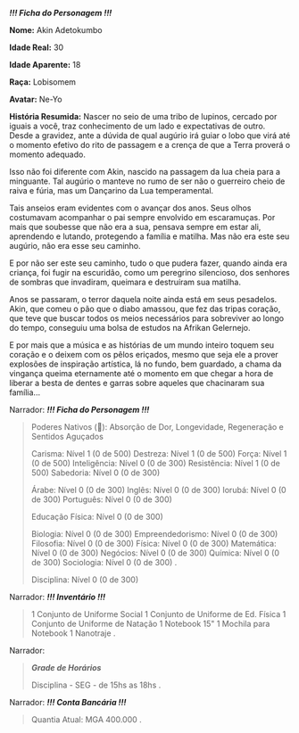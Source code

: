 ***!!! Ficha do Personagem !!!***

**Nome:** Akin Adetokumbo

**Idade Real:** 30

**Idade Aparente:** 18

**Raça:** Lobisomem

**Avatar:** Ne-Yo

**História Resumida:** Nascer no seio de uma tribo de lupinos, cercado por iguais a você, traz conhecimento de um lado e expectativas de outro. Desde a gravidez, ante a dúvida de qual augúrio irá guiar o lobo que virá até o momento efetivo do rito de passagem e a crença de que a Terra proverá o momento adequado.

Isso não foi diferente com Akin, nascido na passagem da lua cheia para a minguante. Tal augúrio o manteve no rumo de ser não o guerreiro cheio de raiva e fúria, mas um Dançarino da Lua temperamental.

Tais anseios eram evidentes com o avançar dos anos. Seus olhos costumavam acompanhar o pai sempre envolvido em escaramuças. Por mais que soubesse que não era a sua, pensava sempre em estar ali, aprendendo e lutando, protegendo a família e matilha. Mas não era este seu augúrio, não era esse seu caminho.

E por não ser este seu caminho, tudo o que pudera fazer, quando ainda era criança, foi fugir na escuridão, como um peregrino silencioso, dos senhores de sombras que invadiram, queimara e destruíram sua matilha.

Anos se passaram, o terror daquela noite ainda está em seus pesadelos. Akin, que comeu o pão que o diabo amassou, que fez das tripas coração, que teve que buscar todos os meios necessários para sobreviver ao longo do tempo, conseguiu uma bolsa de estudos na Afrikan Gelernejo.

E por mais que a música e as histórias de um mundo inteiro toquem seu coração e o deixem com os pêlos eriçados, mesmo que seja ele a prover explosões de inspiração artística, lá no fundo, bem guardado, a chama da vingança queima eternamente até o momento em que chegar a hora de liberar a besta de dentes e garras sobre aqueles que chacinaram sua família... 


Narrador:
***!!! Ficha do Personagem !!!***

> Poderes Nativos (:blue_book:): Absorção de Dor, Longevidade, Regeneração e Sentidos Aguçados
> 
> Carisma: Nível 1 (0 de 500)
> Destreza: Nível 1 (0 de 500)
> Força: Nível 1 (0 de 500)
> Inteligência: Nível 0 (0 de 300)
> Resistência: Nível 1 (0 de 500)
> Sabedoria: Nível 0 (0 de 300)
> 
> Árabe: Nível 0 (0 de 300)
> Inglês: Nível 0 (0 de 300)
> Iorubá: Nível 0 (0 de 300)
> Português: Nível 0 (0 de 300)
> 
> Educação Física: Nível 0 (0 de 300)
> 
> Biologia: Nível 0 (0 de 300)
> Empreendedorismo: Nível 0 (0 de 300)
> Filosofia: Nível 0 (0 de 300)
> Física: Nível 0 (0 de 300)
> Matemática: Nível 0 (0 de 300)
> Negócios: Nível 0 (0 de 300)
> Química: Nível 0 (0 de 300)
> Sociologia: Nível 0 (0 de 300)
.
> 
> Disciplina: Nível 0 (0 de 300)

Narrador:
***!!! Inventário !!!***

> 1 Conjunto de Uniforme Social
> 1 Conjunto de Uniforme de Ed. Física
> 1 Conjunto de Uniforme de Natação
> 1 Notebook 15"
> 1 Mochila para Notebook
> 1 Nanotraje
.

Narrador:
> ***Grade de Horários***
> 
> Disciplina - SEG - de 15hs as 18hs
.

Narrador:
***!!! Conta Bancária !!!***

> Quantia Atual: MGA 400.000
.

